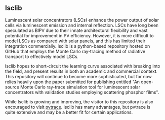## lsclib
 
Luminescent solar concentrators (LSCs) enhance the power output of solar cells via luminescent emission and internal reflection.
LSCs have long been speculated as BIPV due to their innate architectural flexibility and vast potential for improvement in PV efficiency.
However, it is more difficult to model LSCs as compared with solar panels, and this has limited their integration commercially. lsclib
is a python-based repository hosted on GitHub that employs the Monte Carlo ray-tracing method of radiative transport to effectively model LSCs.

lsclib hopes to short-circuit the learning curve associated with breaking into the field, and present results in both an academic and
commercial context. This repository will continue to become more sophisticated, but for now relies heavily upon the paper submitted for publishing
entitled "An open-source Monte Carlo ray-trace simulation tool for luminescent solar concentrators with validation studies employing scattering phosphor films".

While lsclib is growing and improving, the visitor to this repository is also encouraged to visit [pvtrace](https://github.com/danieljfarrell/pvtrace). 
lsclib has many advantages, but pvtrace is quite extensive and may be a better fit for certain applications.